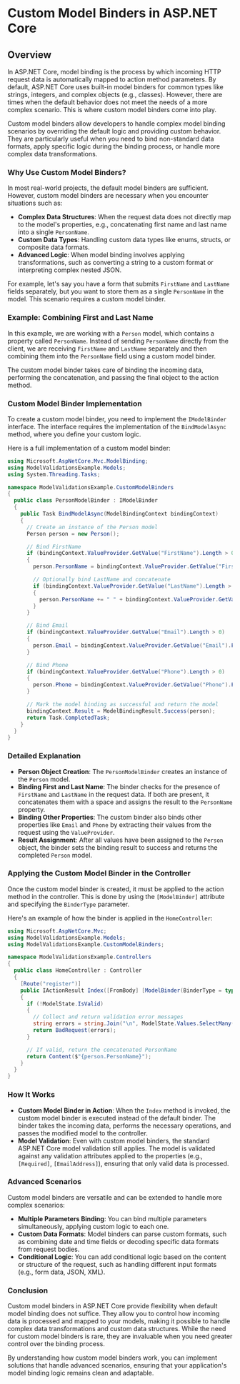 
# Custom Model Binders in ASP.NET Core

## Overview
In ASP.NET Core, model binding is the process by which incoming HTTP request data is automatically mapped to action method parameters. By default, ASP.NET Core uses built-in model binders for common types like strings, integers, and complex objects (e.g., classes). However, there are times when the default behavior does not meet the needs of a more complex scenario. This is where custom model binders come into play.

Custom model binders allow developers to handle complex model binding scenarios by overriding the default logic and providing custom behavior. They are particularly useful when you need to bind non-standard data formats, apply specific logic during the binding process, or handle more complex data transformations.

### Why Use Custom Model Binders?
In most real-world projects, the default model binders are sufficient. However, custom model binders are necessary when you encounter situations such as:
- **Complex Data Structures**: When the request data does not directly map to the model's properties, e.g., concatenating first name and last name into a single `PersonName`.
- **Custom Data Types**: Handling custom data types like enums, structs, or composite data formats.
- **Advanced Logic**: When model binding involves applying transformations, such as converting a string to a custom format or interpreting complex nested JSON.

For example, let's say you have a form that submits `FirstName` and `LastName` fields separately, but you want to store them as a single `PersonName` in the model. This scenario requires a custom model binder.

### Example: Combining First and Last Name
In this example, we are working with a `Person` model, which contains a property called `PersonName`. Instead of sending `PersonName` directly from the client, we are receiving `FirstName` and `LastName` separately and then combining them into the `PersonName` field using a custom model binder.

The custom model binder takes care of binding the incoming data, performing the concatenation, and passing the final object to the action method.

### Custom Model Binder Implementation
To create a custom model binder, you need to implement the `IModelBinder` interface. The interface requires the implementation of the `BindModelAsync` method, where you define your custom logic.

Here is a full implementation of a custom model binder:

```csharp
using Microsoft.AspNetCore.Mvc.ModelBinding;
using ModelValidationsExample.Models;
using System.Threading.Tasks;

namespace ModelValidationsExample.CustomModelBinders
{
  public class PersonModelBinder : IModelBinder
  {
    public Task BindModelAsync(ModelBindingContext bindingContext)
    {
      // Create an instance of the Person model
      Person person = new Person();

      // Bind FirstName
      if (bindingContext.ValueProvider.GetValue("FirstName").Length > 0)
      {
        person.PersonName = bindingContext.ValueProvider.GetValue("FirstName").FirstValue;

        // Optionally bind LastName and concatenate
        if (bindingContext.ValueProvider.GetValue("LastName").Length > 0)
        {
          person.PersonName += " " + bindingContext.ValueProvider.GetValue("LastName").FirstValue;
        }
      }

      // Bind Email
      if (bindingContext.ValueProvider.GetValue("Email").Length > 0)
      {
        person.Email = bindingContext.ValueProvider.GetValue("Email").FirstValue;
      }

      // Bind Phone
      if (bindingContext.ValueProvider.GetValue("Phone").Length > 0)
      {
        person.Phone = bindingContext.ValueProvider.GetValue("Phone").FirstValue;
      }

      // Mark the model binding as successful and return the model
      bindingContext.Result = ModelBindingResult.Success(person);
      return Task.CompletedTask;
    }
  }
}
```

### Detailed Explanation
- **Person Object Creation**: The `PersonModelBinder` creates an instance of the `Person` model.
- **Binding First and Last Name**: The binder checks for the presence of `FirstName` and `LastName` in the request data. If both are present, it concatenates them with a space and assigns the result to the `PersonName` property.
- **Binding Other Properties**: The custom binder also binds other properties like `Email` and `Phone` by extracting their values from the request using the `ValueProvider`.
- **Result Assignment**: After all values have been assigned to the `Person` object, the binder sets the binding result to success and returns the completed `Person` model.

### Applying the Custom Model Binder in the Controller
Once the custom model binder is created, it must be applied to the action method in the controller. This is done by using the `[ModelBinder]` attribute and specifying the `BinderType` parameter.

Here's an example of how the binder is applied in the `HomeController`:

```csharp
using Microsoft.AspNetCore.Mvc;
using ModelValidationsExample.Models;
using ModelValidationsExample.CustomModelBinders;

namespace ModelValidationsExample.Controllers
{
  public class HomeController : Controller
  {
    [Route("register")]
    public IActionResult Index([FromBody] [ModelBinder(BinderType = typeof(PersonModelBinder))] Person person)
    {
      if (!ModelState.IsValid)
      {
        // Collect and return validation error messages
        string errors = string.Join("\n", ModelState.Values.SelectMany(value => value.Errors).Select(err => err.ErrorMessage));
        return BadRequest(errors);
      }

      // If valid, return the concatenated PersonName
      return Content($"{person.PersonName}");
    }
  }
}
```

### How It Works
- **Custom Model Binder in Action**: When the `Index` method is invoked, the custom model binder is executed instead of the default binder. The binder takes the incoming data, performs the necessary operations, and passes the modified model to the controller.
- **Model Validation**: Even with custom model binders, the standard ASP.NET Core model validation still applies. The model is validated against any validation attributes applied to the properties (e.g., `[Required]`, `[EmailAddress]`), ensuring that only valid data is processed.

### Advanced Scenarios
Custom model binders are versatile and can be extended to handle more complex scenarios:
- **Multiple Parameters Binding**: You can bind multiple parameters simultaneously, applying custom logic to each one.
- **Custom Data Formats**: Model binders can parse custom formats, such as combining date and time fields or decoding specific data formats from request bodies.
- **Conditional Logic**: You can add conditional logic based on the content or structure of the request, such as handling different input formats (e.g., form data, JSON, XML).

### Conclusion
Custom model binders in ASP.NET Core provide flexibility when default model binding does not suffice. They allow you to control how incoming data is processed and mapped to your models, making it possible to handle complex data transformations and custom data structures. While the need for custom model binders is rare, they are invaluable when you need greater control over the binding process.

By understanding how custom model binders work, you can implement solutions that handle advanced scenarios, ensuring that your application's model binding logic remains clean and adaptable.

